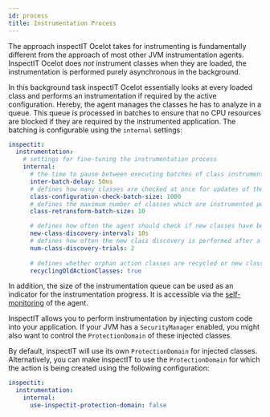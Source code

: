 ```yaml
---
id: process
title: Instrumentation Process
---
```


The approach inspectIT Ocelot takes for instrumenting is fundamentally different from the approach of most other JVM instrumentation agents.
InspectIT Ocelot does *not* instrument classes when they are loaded, the instrumentation is performed purely asynchronous in the background.

In this background task inspectIT Ocelot essentially looks at every loaded class and performs an instrumentation if required by the active configuration. Hereby, the agent manages the classes he has to analyze in a queue. This queue is processed in batches to ensure that no CPU resources are blocked if they are required by the instrumented application. The batching is configurable using the `internal` settings:

```yaml
inspectit:
  instrumentation:
    # settings for fine-tuning the instrumentation process
    internal:
      # the time to pause between executing batches of class instrumentation updates
      inter-batch-delay: 50ms
      # defines how many classes are checked at once for updates of their configuration per batch
      class-configuration-check-batch-size: 1000
      # defines the maximum number of classes which are instrumented per batch
      class-retransform-batch-size: 10

      # defines how often the agent should check if new classes have been defined.
      new-class-discovery-interval: 10s
      # defines how often the new class discovery is performed after a new class has been loaded
      num-class-discovery-trials: 2
      
      # defines whether orphan action classes are recycled or new classes should be injected instead
      recyclingOldActionClasses: true
```

In addition, the size of the instrumentation queue can be used as an indicator for the instrumentation progress.
It is accessible via the [self-monitoring](metrics/self-monitoring.md) of the agent.

InspectIT allows you to perform instrumentation by injecting custom code into your application.
If your JVM has a `SecurityManager` enabled, you might also want to control the `ProtectionDomain` of these injected classes.

By default, inspectIT will use its own `ProtectionDomain` for injected classes.
Alternatively, you can make inspectIT to use the `ProtectionDomain` for which the action is being created using the following configuration:

```yaml
inspectit:
  instrumentation:
    internal:
      use-inspectit-protection-domain: false
```